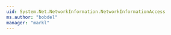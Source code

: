 ```yaml
---
uid: System.Net.NetworkInformation.NetworkInformationAccess
ms.author: "bobdel"
manager: "markl"
---
```

